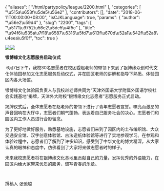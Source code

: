 {
    "aliases": [
        "/html/partypolicy/league/2200.html"
    ],
    "categories": [
        "\u515a\u653f\u5de5\u56e2"
    ],
    "contributors": [],
    "date": "2018-06-11T00:00:00+08:00",
    "isCJKLanguage": true,
    "params": {
        "author": "\u56e2\u59d4"
    },
    "slug": "2200",
    "tags": [
        "\u5171\u9752\u56e2\u5de5\u4f5c"
    ],
    "title": "\u94f6\u535a\u7f18\u6587\u5316\u5fd7\u613f\u670d\u52a1\u542f\u52a8\u4eea\u5f0f",
    "toc": true
}

![](https://cdn.tfls.online/mirror/full/73556f9067267c233fd6abacf7af1bdde87e4317.jpg)![](https://cdn.tfls.online/mirror/full/fb0678767fb5fd9a26626b463d7b58e33b7576db.jpg)












**银博缘****文化****志愿****服务****启动仪式**




 6月7日下午，我校30名志愿者在校团委赵老师的带领下来到了银博缘众创时代文化体验园参加文化志愿服务启动仪式，并在园区老师的讲解和指导下熟悉、体验园区内各大场馆。




银博缘文化体验园负责人与我校赵老师共同为“天津外国语大学附属外国语学校社会实践基地”揭牌，天津外大附校“银博缘文化志愿者”志愿服务正式启动。




揭牌仪式后，全体志愿者在赵老师的带领下进行了青年志愿者宣誓。嘹亮而激昂的声音回响在大厅中，志愿者们朝气蓬勃，表达着自己服务社会的决心。志愿者们和园区内工作人员进行合影留念。




为了更好地做好服务，熟悉基地设施，志愿者们来到了园区内的土布编织馆、大众交通安全馆、汉字创意体验馆、古法造纸体验馆等进行了实地参观学习。在参观和体验过程中，志愿者们了解到了许多知识，感受到了中华文化的博大精深。从大家认真的眼神和态度中，仿佛看到了大家将来做志愿者时的样子。




未来我校志愿者将在银博缘文化基地里贡献自己的力量，发挥优秀的外语能力，在园区内给大家带来优质的服务，谱写青春的乐章。




 




撰稿人 张驰越




